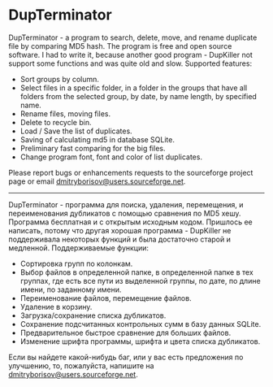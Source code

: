 DupTerminator
=============

DupTerminator - a program to search, delete, move, and rename duplicate file by comparing MD5 hash. The program is free and open source software. I had to write it, because another good program - DupKiller not support some functions and was quite old and slow.
Supported features:
- Sort groups by column.
- Select files in a specific folder, in a folder in the groups that have all folders from the selected group, by date, by name length, by specified name.
- Rename files, moving files.
- Delete to recycle bin.
- Load / Save the list of duplicates.
- Saving of calculating md5 in database SQLite.
- Preliminary fast comparing for the big files.
- Change program font, font and color of list duplicates.

 Please report bugs or enhancements requests to the sourceforge project page or email dmitryborisov@users.sourceforge.net.

------------------------------------------------------------------------------------------------------------

DupTerminator - программа для поиска, удаления, перемещения, и переименования дубликатов c помощью сравнения по MD5 хешу. Программа бесплатная и с открытым исходным кодом. Пришлось ее написать, потому что другая хорошая программа - DupKiller не поддерживала некоторых функций и была достаточно старой и медленной.
Поддерживаемые функции:
- Сортировка групп по колонкам.
- Выбор файлов в определенной папке, в определенной папке в тех группах, где есть все пути из выделенной группы, по дате, по длине имени, по заданному имени.
- Переименование файлов, перемещение файлов.
- Удаление в корзину.
- Загрузка/сохранение списка дубликатов.
- Сохранение подсчитанных контрольных сумм в базу данных SQLite.
- Предварительное быстрое сравнение для больших файлов.
- Изменение шрифта программы, шрифта и цвета списка дубликатов.

Если вы найдете какой-нибудь баг, или у вас есть предложения по улучшению, то, пожалуйста, напишите на dmitryborisov@users.sourceforge.net.


